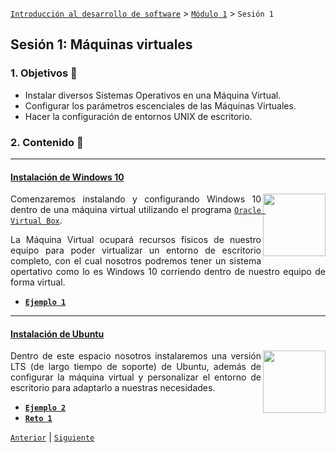[`Introducción al desarrollo de software`](../../README.md) > [`Módulo 1`](../README.md) > `Sesión 1`

## Sesión 1: Máquinas virtuales 

<div style="text-align: justify;">

### 1. Objetivos :dart:

 - Instalar diversos Sistemas Operativos en una Máquina Virtual.
 - Configurar los parámetros escenciales de las Máquinas Virtuales.
 - Hacer la configuración de entornos UNIX de escritorio.

### 2. Contenido :blue_book:

 ---

 #### <ins> Instalación de Windows 10 </ins>

 <img src="https://logodownload.org/wp-content/uploads/2016/03/windows-10-logo-2.png" align="right" width="100"> 

Comenzaremos instalando y configurando Windows 10 dentro de una máquina virtual utilizando el programa [`Oracle Virtual Box`](https://www.virtualbox.org/).

La Máquina Virtual ocupará recursos físicos de nuestro equipo para poder virtualizar un entorno de escritorio completo, con el cual nosotros podremos tener un sistema opertativo como lo es Windows 10 corriendo dentro de nuestro equipo de forma virtual.

- [**`Ejemplo 1`**](Ejemplo-01/README.md)

--- 

#### <ins> Instalación de Ubuntu </ins>

 <img src="https://logonoid.com/images/ubuntu-logo.png" align="right" width="100"> 

Dentro de este espacio nosotros instalaremos una versión LTS (de largo tiempo de soporte) de Ubuntu, además de configurar la máquina virtual y personalizar el entorno de escritorio para adaptarlo a nuestras necesidades.

- [**`Ejemplo 2`**](Ejemplo-02/README.md)
- [**`Reto 1`**](Reto-01/README.md)

 [`Anterior`](../README.md) | [`Siguiente`](Ejemplo-01/README.md)

 </div>